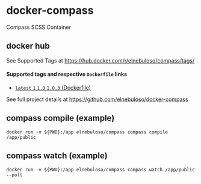 # docker-compass

Compass SCSS Container


## docker hub

See Supported Tags at https://hub.docker.com/r/elnebuloso/compass/tags/


#### Supported tags and respective `Dockerfile` links

- [`latest` `1` `1.0` `1.0.3` (Dockerfile)](https://github.com/elnebuloso/docker-compass/blob/master/Dockerfile)

See full project details at https://github.com/elnebuloso/docker-compass


## compass compile (example)

```text
docker run -v ${PWD}:/app elnebuloso/compass compass compile /app/public
```


## compass watch (example)

```text
docker run -v ${PWD}:/app elnebuloso/compass compass watch /app/public --poll
```